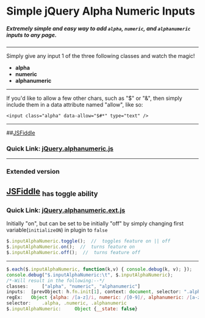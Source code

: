 # Simple jQuery Alpha Numeric Inputs

##### Extremely simple and easy way to add `alpha`, `numeric`, and `alphanumeric` inputs to any page.

---

Simply give any input 1 of the three following classes and watch the magic!
 - **alpha**
 - **numeric**
 - **alphanumeric**

---

If you'd like to allow a few other chars, such as "$" or "&", then simply include them in a data attribute named "allow", like so:
 
    <input class="alpha" data-allow="$#*" type="text" />

---

##[JSFiddle](https://jsfiddle.net/SpYk3/yda2cuoz/)
### Quick Link:  [jQuery.alphanumeric.js](https://cdn.rawgit.com/JDMcKinstry/Simple-jQuery-Alpha-Numeric-Inputs/master/jQuery.alphanumeric.js)

---

### Extended version
## [JSFiddle](https://jsfiddle.net/SpYk3/y7f0qLLd/) <sub>has toggle ability</sub>
### Quick Link:  [jQuery.alphanumeric.ext.js](https://cdn.rawgit.com/JDMcKinstry/Simple-jQuery-Alpha-Numeric-Inputs/master/jQuery.alphanumeric.ext.js)
Initially "on", but can be set to be initially "off" by simply changing first variable(`initializeON`) in plugin to `false`

```javascript
$.inputAlphaNumeric.toggle();  //  toggles feature on || off
$.inputAlphaNumeric.on();  //  turns feature on
$.inputAlphaNumeric.off();  //  turns feature off
```

---

```javascript
$.each($.inputAlphaNumeric, function(k,v) { console.debug(k, v); });
console.debug("$.inputAlphaNumeric:\t", $.inputAlphaNumeric);
/*-Will result in the following:--*/
classes:	 ["alpha", "numeric", "alphanumeric"]
inputs:	 [prevObject: h.fn.init[1], context: document, selector: ".alpha, .numeric, .alphanumeric"]
regEx:	 Object {alpha: /[a-z]/i, numeric: /[0-9]/, alphanumeric: /[a-z]|[0-9]/i}
selector:	 .alpha, .numeric, .alphanumeric
$.inputAlphaNumeric:	 Object {__state: false}
```
